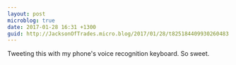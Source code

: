 ```yaml
---
layout: post
microblog: true
date: 2017-01-28 16:31 +1300
guid: http://JacksonOfTrades.micro.blog/2017/01/28/t825184409930260483.html
---
```

Tweeting this with my phone's voice recognition keyboard. So sweet.

